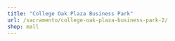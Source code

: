 ```yaml
---
title: "College Oak Plaza Business Park"
url: /sacramento/college-oak-plaza-business-park-2/
shop: mall
---
```

